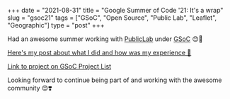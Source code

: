 +++ 
date = "2021-08-31"
title = "Google Summer of Code '21: It's a wrap"
slug = "gsoc21"
tags = ["GSoC", "Open Source", "Public Lab", "Leaflet", "Geographic"]
type = "post"
+++

Had an awesome summer working with [PublicLab](https://publiclab.org) under [GSoC](https://summerofcode.withgoogle.com/) 😊🚀

[Here's my post about what I did and how was my experience 😬](https://publiclab.org/notes/barun1024/08-22-2021/gsoc-2021-geographic-features-refinement-final-report)

[Link to project on GSoC Project List](https://summerofcode.withgoogle.com/projects/#6332389082529792)

Looking forward to continue being part of and working with the awesome community 😊❣️
